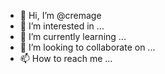 - 👋 Hi, I’m @cremage
- 👀 I’m interested in ...
- 🌱 I’m currently learning ...
- 💞️ I’m looking to collaborate on ...
- 📫 How to reach me ...

<!---
cremage/cremage is a ✨ special ✨ repository because its `README.md` (this file) appears on your GitHub profile.
You can click the Preview link to take a look at your changes.
--->
